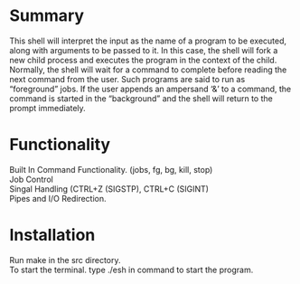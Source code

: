 # Summary
This shell will interpret the input as the name of a program to be executed, along with arguments to be passed to it. In this case, the shell will fork a new child process and executes the program in the context of the child. Normally, the shell will wait for a command to complete before reading the next command from the user. Such programs are said to run as “foreground” jobs. If the user appends an ampersand ‘&’ to a command, the command is started in the “background” and the shell will return to the prompt immediately.

# Functionality
Built In Command Functionality. (jobs, fg, bg, kill, stop) </br>
Job Control </br>
Singal Handling (CTRL+Z (SIGSTP), CTRL+C (SIGINT) </br>
Pipes and I/O Redirection.

# Installation
Run make in the src directory.</br>
To start the terminal. type ./esh in command to start the program. </br>



